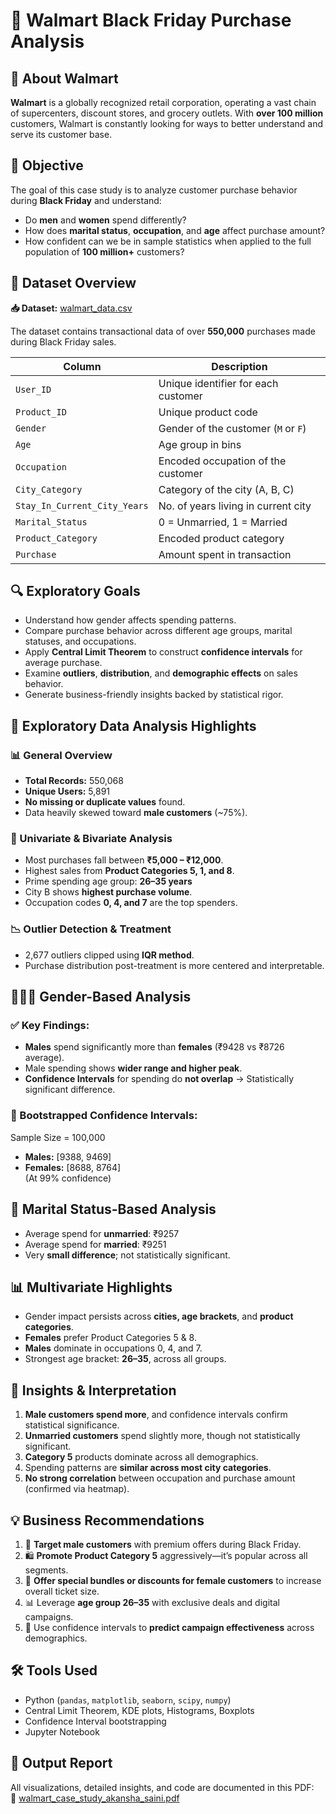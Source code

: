 # 🛒 Walmart Black Friday Purchase Analysis

## 🏢 About Walmart
**Walmart** is a globally recognized retail corporation, operating a vast chain of supercenters, discount stores, and grocery outlets. With **over 100 million** customers, Walmart is constantly looking for ways to better understand and serve its customer base.

## 🎯 Objective

The goal of this case study is to analyze customer purchase behavior during **Black Friday** and understand:
- Do **men** and **women** spend differently?
- How does **marital status**, **occupation**, and **age** affect purchase amount?
- How confident can we be in sample statistics when applied to the full population of **100 million+** customers?

## 📁 Dataset Overview

**📥 Dataset:** [walmart_data.csv](https://drive.google.com/file/d/1ad6SZAh3s1ZUwGSIgF3YSnMnMj-G0kL6/view?usp=drive_link) 

The dataset contains transactional data of over **550,000** purchases made during Black Friday sales.

| Column                    | Description                                       |
|---------------------------|---------------------------------------------------|
| `User_ID`                 | Unique identifier for each customer               |
| `Product_ID`              | Unique product code                               |
| `Gender`                  | Gender of the customer (`M` or `F`)               |
| `Age`                     | Age group in bins                                 |
| `Occupation`              | Encoded occupation of the customer                |
| `City_Category`           | Category of the city (A, B, C)                    |
| `Stay_In_Current_City_Years` | No. of years living in current city         |
| `Marital_Status`          | 0 = Unmarried, 1 = Married                        |
| `Product_Category`        | Encoded product category                          |
| `Purchase`                | Amount spent in transaction                       |

## 🔍 Exploratory Goals 

- Understand how gender affects spending patterns.
- Compare purchase behavior across different age groups, marital statuses, and occupations.
- Apply **Central Limit Theorem** to construct **confidence intervals** for average purchase.
- Examine **outliers**, **distribution**, and **demographic effects** on sales behavior.
- Generate business-friendly insights backed by statistical rigor.

## 🧪 Exploratory Data Analysis Highlights

### 📊 General Overview
- **Total Records:** 550,068
- **Unique Users:** 5,891
- **No missing or duplicate values** found.
- Data heavily skewed toward **male customers** (~75%).

### 🔢 Univariate & Bivariate Analysis
- Most purchases fall between **₹5,000 – ₹12,000**.
- Highest sales from **Product Categories 5, 1, and 8**.
- Prime spending age group: **26–35 years**
- City B shows **highest purchase volume**.
- Occupation codes **0, 4, and 7** are the top spenders.

### 📉 Outlier Detection & Treatment
- 2,677 outliers clipped using **IQR method**.
- Purchase distribution post-treatment is more centered and interpretable.


## 👨‍👩‍👧 Gender-Based Analysis

### ✅ Key Findings:
- **Males** spend significantly more than **females** (₹9428 vs ₹8726 average).
- Male spending shows **wider range and higher peak**.
- **Confidence Intervals** for spending do **not overlap** → Statistically significant difference.

### 🧪 Bootstrapped Confidence Intervals:
Sample Size = 100,000  
- **Males:** [9388, 9469]  
- **Females:** [8688, 8764]  
(At 99% confidence)


## 💍 Marital Status-Based Analysis

- Average spend for **unmarried**: ₹9257  
- Average spend for **married**: ₹9251  
- Very **small difference**; not statistically significant.

## 📊 Multivariate Highlights

- Gender impact persists across **cities, age brackets**, and **product categories**.
- **Females** prefer Product Categories 5 & 8.
- **Males** dominate in occupations 0, 4, and 7.
- Strongest age bracket: **26–35**, across all groups.


## 🧠 Insights & Interpretation

1. **Male customers spend more**, and confidence intervals confirm statistical significance.
2. **Unmarried customers** spend slightly more, though not statistically significant.
3. **Category 5** products dominate across all demographics.
4. Spending patterns are **similar across most city categories**.
5. **No strong correlation** between occupation and purchase amount (confirmed via heatmap).


## 💡 Business Recommendations

1. 🎯 **Target male customers** with premium offers during Black Friday.
2. 🛍️ **Promote Product Category 5** aggressively—it’s popular across all segments.
3. 💬 **Offer special bundles or discounts for female customers** to increase overall ticket size.
4. 📊 Leverage **age group 26–35** with exclusive deals and digital campaigns.
5. 🎁 Use confidence intervals to **predict campaign effectiveness** across demographics.

## 🛠️ Tools Used

- Python (`pandas`, `matplotlib`, `seaborn`, `scipy`, `numpy`)
- Central Limit Theorem, KDE plots, Histograms, Boxplots
- Confidence Interval bootstrapping
- Jupyter Notebook

## 📄 Output Report

All visualizations, detailed insights, and code are documented in this PDF:  
📎 [walmart_case_study_akansha_saini.pdf](https://drive.google.com/file/d/1DocUEw-nU14d58Vn4wBAYiOSOtDOXbAl/view?usp=drive_link)
